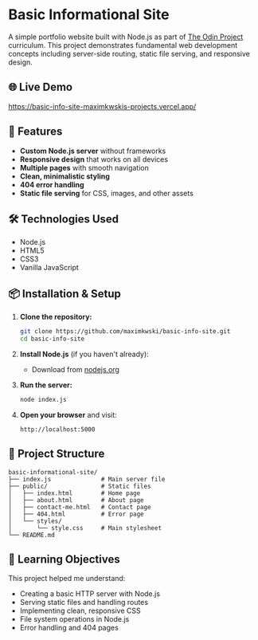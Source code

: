 # Basic Informational Site

A simple portfolio website built with Node.js as part of [The Odin Project](https://www.theodinproject.com/) curriculum. This project demonstrates fundamental web development concepts including server-side routing, static file serving, and responsive design.

## 🌐 Live Demo

https://basic-info-site-maximkwskis-projects.vercel.app/

## 🚀 Features

- **Custom Node.js server** without frameworks
- **Responsive design** that works on all devices
- **Multiple pages** with smooth navigation
- **Clean, minimalistic styling**
- **404 error handling**
- **Static file serving** for CSS, images, and other assets

## 🛠️ Technologies Used

- Node.js
- HTML5
- CSS3
- Vanilla JavaScript

## 📦 Installation & Setup

1. **Clone the repository:**

   ```bash
   git clone https://github.com/maximkwski/basic-info-site.git
   cd basic-info-site
   ```

2. **Install Node.js** (if you haven't already):

   - Download from [nodejs.org](https://nodejs.org/)

3. **Run the server:**

   ```bash
   node index.js
   ```

4. **Open your browser** and visit:
   ```
   http://localhost:5000
   ```

## 📁 Project Structure

```
basic-informational-site/
├── index.js              # Main server file
├── public/               # Static files
│   ├── index.html        # Home page
│   ├── about.html        # About page
│   ├── contact-me.html   # Contact page
│   ├── 404.html          # Error page
│   └── styles/
│       └── style.css     # Main stylesheet
└── README.md
```

## 🎯 Learning Objectives

This project helped me understand:

- Creating a basic HTTP server with Node.js
- Serving static files and handling routes
- Implementing clean, responsive CSS
- File system operations in Node.js
- Error handling and 404 pages
